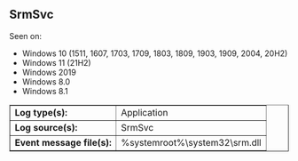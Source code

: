 ## SrmSvc

Seen on:
* Windows 10 (1511, 1607, 1703, 1709, 1803, 1809, 1903, 1909, 2004, 20H2)
* Windows 11 (21H2)
* Windows 2019
* Windows 8.0
* Windows 8.1

<table border="1" class="docutils">
  <tbody>
    <tr>
      <td><b>Log type(s):</b></td>
      <td>Application</td>
    </tr>
    <tr>
      <td><b>Log source(s):</b></td>
      <td>SrmSvc</td>
    </tr>
    <tr>
      <td><b>Event message file(s):</b></td>
      <td>%systemroot%\system32\srm.dll</td>
    </tr>
  </tbody>
</table>

&nbsp;

